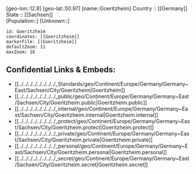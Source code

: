 ﻿---
location: [50.97,12.8] 
mapzoom: [7,12] 
mapmarker: city 
type: City
tags:
- geo/City


SpocWebEntityId: 30671
isDeleted: false
confidential: public

---
[geo-lon::12.8] 
[geo-lat::50.97] 
[name::Goeritzheim] 
Country :: [[Germany]]  
State :: [[Sachsen]]  
[Population::] 
[Unknown::] 


```leaflet
id: Goeritzheim
coordinates: [[Goeritzheim]] 
markerFile: [[Goeritzheim]] 
defaultZoom: 11 
maxZoom: 18
```


## Confidential Links & Embeds: 
- [[../../../../../../../../_Standards/geo/Continent/Europe/Germany/Germany~East/Sachsen/City/Goeritzheim|Goeritzheim]] 
- [[../../../../../../../../_public/geo/Continent/Europe/Germany/Germany~East/Sachsen/City/Goeritzheim.public|Goeritzheim.public]] 
- [[../../../../../../../../_internal/geo/Continent/Europe/Germany/Germany~East/Sachsen/City/Goeritzheim.internal|Goeritzheim.internal]] 
- [[../../../../../../../../_protect/geo/Continent/Europe/Germany/Germany~East/Sachsen/City/Goeritzheim.protect|Goeritzheim.protect]] 
- [[../../../../../../../../_private/geo/Continent/Europe/Germany/Germany~East/Sachsen/City/Goeritzheim.private|Goeritzheim.private]] 
- [[../../../../../../../../_personal/geo/Continent/Europe/Germany/Germany~East/Sachsen/City/Goeritzheim.personal|Goeritzheim.personal]] 
- [[../../../../../../../../_secret/geo/Continent/Europe/Germany/Germany~East/Sachsen/City/Goeritzheim.secret|Goeritzheim.secret]] 
